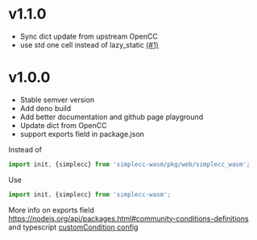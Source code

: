 # v1.1.0
- Sync dict update from upstream OpenCC
- use std one cell instead of lazy_static [(#1)](https://github.com/fengkx/simplecc-wasm/pull/1)

# v1.0.0
- Stable semver version
- Add deno build
- Add better documentation and github page playground
- Update dict from OpenCC
- support exports field in package.json

Instead of
```javascript
import init, {simplecc} from 'simplecc-wasm/pkg/web/simplecc_wasm';
```
Use 
```typescript
import init, {simplecc} from 'simplecc-wasm';
```

More info on exports field https://nodejs.org/api/packages.html#community-conditions-definitions and typescript [customCondition config](https://nodejs.org/api/packages.html#community-conditions-definitions)
